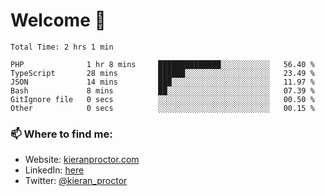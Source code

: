 # Welcome 🦘

<!--START_SECTION:waka-->

```text
Total Time: 2 hrs 1 min

PHP              1 hr 8 mins     ██████████████░░░░░░░░░░░   56.40 %
TypeScript       28 mins         ██████░░░░░░░░░░░░░░░░░░░   23.49 %
JSON             14 mins         ███░░░░░░░░░░░░░░░░░░░░░░   11.97 %
Bash             8 mins          ██░░░░░░░░░░░░░░░░░░░░░░░   07.39 %
GitIgnore file   0 secs          ░░░░░░░░░░░░░░░░░░░░░░░░░   00.50 %
Other            0 secs          ░░░░░░░░░░░░░░░░░░░░░░░░░   00.15 %
```

<!--END_SECTION:waka-->

### 📫 Where to find me:

-   Website: [kieranproctor.com](https://kieranproctor.com/)
-   LinkedIn: [here](https://www.linkedin.com/in/kieran-proctor-086b5a159/)
-   Twitter: [@kieran_proctor](https://twitter.com/kieran_proctor)
